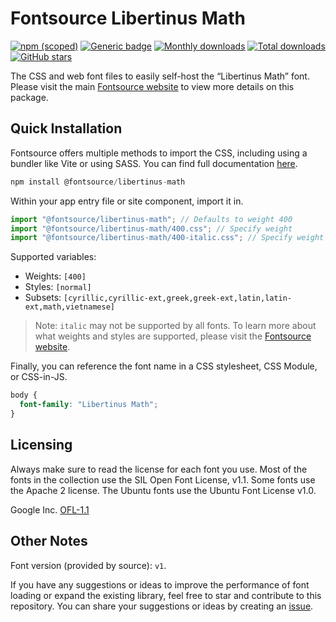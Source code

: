 # Fontsource Libertinus Math

[![npm (scoped)](https://img.shields.io/npm/v/@fontsource/libertinus-math?color=brightgreen)](https://www.npmjs.com/package/@fontsource/libertinus-math) [![Generic badge](https://img.shields.io/badge/fontsource-passing-brightgreen)](https://github.com/fontsource/fontsource) [![Monthly downloads](https://badgen.net/npm/dm/@fontsource/libertinus-math)](https://github.com/fontsource/fontsource) [![Total downloads](https://badgen.net/npm/dt/@fontsource/libertinus-math)](https://github.com/fontsource/fontsource) [![GitHub stars](https://img.shields.io/github/stars/fontsource/fontsource.svg?style=social&label=Star)](https://github.com/fontsource/fontsource/stargazers)

The CSS and web font files to easily self-host the “Libertinus Math” font. Please visit the main [Fontsource website](https://fontsource.org/fonts/libertinus-math) to view more details on this package.

## Quick Installation

Fontsource offers multiple methods to import the CSS, including using a bundler like Vite or using SASS. You can find full documentation [here](https://fontsource.org/docs/getting-started/introduction).

```javascript
npm install @fontsource/libertinus-math
```

Within your app entry file or site component, import it in.

```javascript
import "@fontsource/libertinus-math"; // Defaults to weight 400
import "@fontsource/libertinus-math/400.css"; // Specify weight
import "@fontsource/libertinus-math/400-italic.css"; // Specify weight and style
```

Supported variables:
- Weights: `[400]`
- Styles: `[normal]`
- Subsets: `[cyrillic,cyrillic-ext,greek,greek-ext,latin,latin-ext,math,vietnamese]`

> Note: `italic` may not be supported by all fonts. To learn more about what weights and styles are supported, please visit the [Fontsource website](https://fontsource.org/fonts/libertinus-math).

Finally, you can reference the font name in a CSS stylesheet, CSS Module, or CSS-in-JS.

```css
body {
  font-family: "Libertinus Math";
}
```

## Licensing
Always make sure to read the license for each font you use. Most of the fonts in the collection use the SIL Open Font License, v1.1. Some fonts use the Apache 2 license. The Ubuntu fonts use the Ubuntu Font License v1.0.

Google Inc.
[OFL-1.1](http://scripts.sil.org/OFL)

## Other Notes
Font version (provided by source): `v1`.

If you have any suggestions or ideas to improve the performance of font loading or expand the existing library, feel free to star and contribute to this repository. You can share your suggestions or ideas by creating an [issue](https://github.com/fontsource/fontsource/issues).